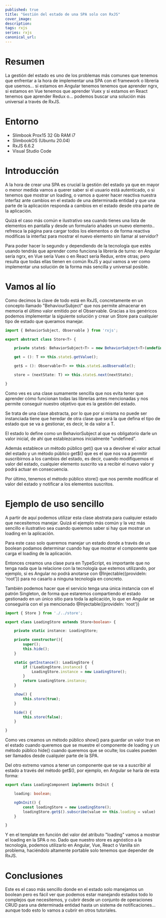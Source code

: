 ```yaml
---
published: true
title: "Gestión del estado de una SPA solo con RxJS"
cover_image: 
description: 
tags: rxjs
series: rxjs
canonical_url:
---
```


# Resumen

La gestión del estado es uno de los problemas más comunes que tenemos que enfrentar a la hora de implementar una SPA con el framework o librería que usemos... si estamos en Angular tenemos tenemos que aprender ngrx, si estamos en Vue tenemos que aprender Vuex y si estamos en React tenemos que aprender Redux o... podemos buscar una solución más universal a través de RxJS.

# Entorno

* Slimbook Prox15 32 Gb RAM i7 
* SlimbookOS (Ubuntu 20.04)
* RxJS 6.6.2
* Visual Studio Code

# Introducción

A la hora de crear una SPA es crucial la gestión del estado ya que en mayor o menor medida vamos a querer saber si el usuario está autenticado, o si tenemos que mostrar un loading, o vamos a querer hacer reactiva nuestra interfaz ante cambios en el estado de una determinada entidad y que una parte de la aplicación responda a cambios en el estado desde otra parte de la aplicación.

Quizá el caso más común e ilustrativo sea cuando tienes una lista de elementos en pantalla y desde un formulario añades un nuevo elemento.. refresca la página para cargar todos los elementos o de forma reactiva modificas la interfaz para mostrar el nuevo elemento sin llamar al servidor?

Para poder hacer lo segundo y dependiendo de la tecnología que estés usando tendrás que aprender como funciona la librería de turno: en Angular sería ngrx, en Vue sería Vuex o en React sería Redux, entre otras; pero resulta que todas ellas tienen en común RxJS y aquí vamos a ver como implementar una solución de la forma más sencilla y universal posible.

# Vamos al lío

Como decimos la clave de todo está en RxJS, concretamente en un concepto llamado "BehaviourSubject" que nos permite almacenar en memoria el último valor emitido por el Observable. Gracias a los genéricos podemos implementar la siguiente solución y crear un Store para cualquier tipo de estado que queramos manejar.

```ts
import { BehaviorSubject, Observable } from 'rxjs';

export abstract class Store<T> {

    private state$: BehaviorSubject<T> = new BehaviorSubject<T>(undefined);

    get = (): T => this.state$.getValue();

    get$ = (): Observable<T> => this.state$.asObservable();

    store = (nextState: T) => this.state$.next(nextState);

}
```

Como ves es una clase sumamente sencilla que nos evita tener que aprender cómo funcionan todas las librerías antes mencionadas y nos permite conseguir nuestro objetivo que es la gestión del estado.

Se trata de una clase abstracta, por lo que por si misma no puede ser instanciada tiene que heredar de otra clase que será la que defina el tipo de estado que se va a gestionar, es decir, le da valor a T. 

El estado lo define como un BehaviorSubject al que es obligatorio darle un valor inicial, de ahí que establezcamos inicialmente "undefined".

Además establece un método público get() que va a devolver el valor actual del estado y un método público get$() que es el que nos va a permitir suscribirnos a los cambios del estado, es decir, cuando modifiquemos el valor del estado, cualquier elemento suscrito va a recibir el nuevo valor y podrá actuar en consecuencia.

Por último, tenemos el método público store() que nos permite modificar el valor del estado y notificar a los elementos suscritos.

# Ejemplo de uso sencillo

A partir de aquí podemos utilizar esta clase abstrata para cualquier estado que necesitemos manejar. Quizá el ejemplo más común y la vez más sencillo e ilustrativo sea cuando queremos saber si hay que mostrar un loading en la aplicación. 

Para este caso solo queremos manejar un estado donde a través de un boolean podamos determinar cuando hay que mostrar el componente que carga el loading de la aplicación.

Entonces creamos una clase pura en TypeScript, es importante que no tenga nada que la relacione con la tecnología que estemos utilizando, por ejemplo, si es Angular no podrá anotarse con @Injectable({provideIn: 'root'}) para no casarlo a ninguna tecnología en concreto.

También podemos hacer que el servicio tenga una única instancia con el patrón Singleton, de forma que estaremos compartiendo el estado gestionado en un único sitio para toda la aplicación, lo que en Angular se conseguiría con el ya mencionado @Injectable({provideIn: 'root'})

```ts
import { Store } from './../store';

export class LoadingStore extends Store<boolean> {

    private static instance: LoadingStore;

    private constructor(){
        super();
        this.hide();
    }

    static getInstance(): LoadingStore {
        if (!LoadingStore.instance) {
            LoadingStore.instance = new LoadingStore();
        }
        return LoadingStore.instance;
    }

    show() {
        this.store(true);
    }

    hide() {
        this.store(false);
    }

}
```

Como ves creamos un método público show() para guardar un valor true en el estado cuando queremos que se muestre el componente de loading y un método público hide() cuando queremos que se oculte; los cuales pueden ser llamados desde cualquier parte de la SPA.

Del otro extremo vamos a tener un componente que se va a suscribir al estado a través del método get$(), por ejemplo, en Angular se haría de esta forma:

```ts
export class LoadingComponent implements OnInit {

    loading: boolean;

    ngOnInit() {
        const loadingStore = new LoadingStore();
        loadingStore.get$().subscribe(value => this.loading = value)
    }

}
```

Y en el template en función del valor del atributo "loading" vamos a mostrar el loading en la SPA o no. Dado que nuestro store es agnóstico a la tecnología, podemos utilizarlo en Angular, Vue, React o Vanilla sin problema, haciéndolo altamente portable solo tenemos que depender de RxJS.

# Conclusiones

Este es el caso más sencillo donde en el estado solo manejamos un boolean pero es fácil ver que podemos estar manejando estados todo lo complejos que necesitemos, y cubrir desde un conjunto de operaciones CRUD para una determinada entidad hasta un sistema de notificaciones... aunque todo esto lo vamos a cubrir en otros tutoriales.